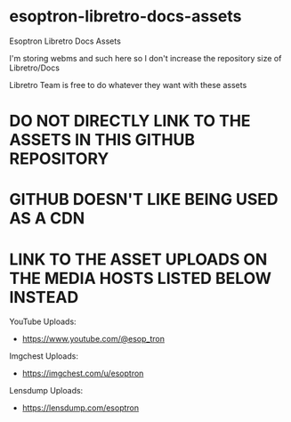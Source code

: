 # esoptron-libretro-docs-assets

Esoptron Libretro Docs Assets

I'm storing webms and such here so I don't increase the repository size of Libretro/Docs

Libretro Team is free to do whatever they want with these assets

# **DO NOT DIRECTLY LINK TO THE ASSETS IN THIS GITHUB REPOSITORY**

# **GITHUB DOESN'T LIKE BEING USED AS A CDN**

# **LINK TO THE ASSET UPLOADS ON THE MEDIA HOSTS LISTED BELOW INSTEAD**

YouTube Uploads:

* https://www.youtube.com/@esop_tron

Imgchest Uploads:

* https://imgchest.com/u/esoptron

Lensdump Uploads:

* https://lensdump.com/esoptron

